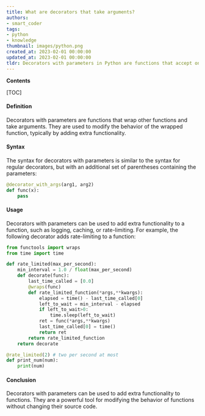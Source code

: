 ```yaml
---
title: What are decorators that take arguments?
authors:
- smart_coder
tags:
- python
- knowledge
thumbnail: images/python.png
created_at: 2023-02-01 00:00:00
updated_at: 2023-02-01 00:00:00
tldr: Decorators with parameters in Python are functions that accept one or more arguments and return a wrapper function that takes a function as an argument.
---
```


**Contents**

[TOC]

#### Definition
Decorators with parameters are functions that wrap other functions and take arguments. They are used to modify the behavior of the wrapped function, typically by adding extra functionality.

#### Syntax
The syntax for decorators with parameters is similar to the syntax for regular decorators, but with an additional set of parentheses containing the parameters:

```python
@decorator_with_args(arg1, arg2)
def func(x):
    pass
```

#### Usage
Decorators with parameters can be used to add extra functionality to a function, such as logging, caching, or rate-limiting. For example, the following decorator adds rate-limiting to a function:

```python
from functools import wraps
from time import time

def rate_limited(max_per_second):
    min_interval = 1.0 / float(max_per_second)
    def decorate(func):
        last_time_called = [0.0]
        @wraps(func)
        def rate_limited_function(*args,**kwargs):
            elapsed = time() - last_time_called[0]
            left_to_wait = min_interval - elapsed
            if left_to_wait>0:
                time.sleep(left_to_wait)
            ret = func(*args,**kwargs)
            last_time_called[0] = time()
            return ret
        return rate_limited_function
    return decorate

@rate_limited(2) # two per second at most
def print_num(num):
    print(num)
```

#### Conclusion
Decorators with parameters can be used to add extra functionality to functions. They are a powerful tool for modifying the behavior of functions without changing their source code.
